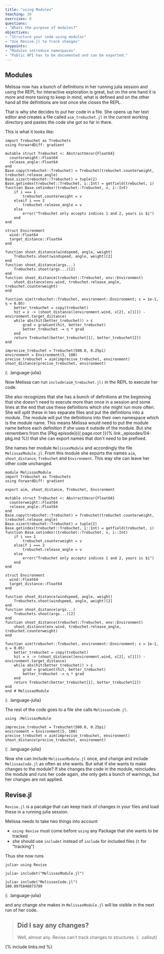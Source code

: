 ```yaml
---
title: "using Modules"
teaching: 30
exercises: 0
questions:
- "Whats the purpose of modules?"
objectives:
- "Structure your code using modules"
- "Use Revise.jl to track changes"
keypoints:
- "Modules introduce namespaces"
- "Public API has to be documented and can be exported."
---
```


## Modules

Melissa now has a bunch of definitions in her running julia session and using the REPL for interactive exploration is great, but on the one hand it is more and more taxing to keep in mind, what is defined and on the other hand all the definitions are lost once she closes the REPL.

That is why she decides to put her code in a file.
She opens up her text editor and creates a file called `aim_trebuchet.jl` in the current working directory and pastes the code she got so far in there.

This is what it looks like:
~~~
import Trebuchet as Trebuchets
using ForwardDiff: gradient

mutable struct Trebuchet <: AbstractVecor{Float64}
  counterweight::Float64
  release_angle::Float64
end
Base.copy(trebuchet::Trebuchet) = Trebuchet(trebuchet.counterweight, trebuchet.release_angle)
Base.size(trebuchet::Trebuchet) = tuple(2)
Base.getindex(trebuchet::Trebuchet, i::Int) = getfield(trebuchet, i)
function Base.setindex!(trebuchet::Trebuchet, v, i::Int)
    if i === 1
        trebuchet.counterweight = v
    elseif i === 2
        trebuchet.release_angle = v
    else
        error("Trebuchet only accepts indices 1 and 2, yours is $i")
    end
end

struct Environment
  wind::Float64
  target_distance::Float64
end

function shoot_distance(windspeed, angle, weight)
    Trebuchets.shoot(windspeed, angle, weight)[2]
end
function shoot_distance(args...)
    Trebuchets.shoot(args...)[2]
end
function shoot_distance(trebuchet::Trebuchet, env::Environment)
    shoot_distance(env.wind, trebuchet.release_angle, trebuchet.counterweight)
end

function aim(trebuchet::Trebuchet, environment::Environment; ε = 1e-1, η = 0.05)
    better_trebuchet = copy(trebuchet)
    hit = x -> (shoot_distance([environment.wind, x[2], x[1]]) - environment.target_distance)
    while abs(hit(better_trebuchet)) > ε
        grad = gradient(hit, better_trebuchet)
        better_trebuchet -= η * grad
    end
    return Trebuchet(better_trebuchet[1], better_trebuchet[2])
end

imprecise_trebuchet = Trebuchet(500.0, 0.25pi)
environment = Environment(5, 100)
precise_trebuchet = aim(imprecise_trebuchet, environment)
shoot_distance(precise_trebuchet, environment)

~~~
{: .language-julia}

Now Melissa can run `include(aim_trebuchet.jl)` in the REPL to execute her code.

She also recognizes that she has a bunch of definitions at the beginning that she doesn't need to execute more than once in a session and some lines at the end that use these definitions which she might run more often.
She will split these in two separate files and put the definitions into a _module_.
The module will put the definitions into their own namespace which is the module name.
This means Melissa would need to put the module name before each definition if she uses it outside of the module.
But she remembers from the [Pkg episode]({{ page.root }}{% link _episodes/04-pkg.md %}) that she can export names that don't need to be prefixed.

She names her module `MelissasModule` and accordingly the file `MelissasModule.jl`.
From this module she exports the names `aim`, `shoot_distance`, `Trebuchet` and `Environment`.
This way she can leave her other code unchanged.
~~~
module MelissasModule
import Trebuchet as Trebuchets
using ForwardDiff: gradient

export aim, shoot_distance, Trebuchet, Environment

mutable struct Trebuchet <: AbstractVecor{Float64}
  counterweight::Float64
  release_angle::Float64
end
Base.copy(trebuchet::Trebuchet) = Trebuchet(trebuchet.counterweight, trebuchet.release_angle)
Base.size(trebuchet::Trebuchet) = tuple(2)
Base.getindex(trebuchet::Trebuchet, i::Int) = getfield(trebuchet, i)
function Base.setindex!(trebuchet::Trebuchet, v, i::Int)
    if i === 1
        trebuchet.counterweight = v
    elseif i === 2
        trebuchet.release_angle = v
    else
        error("Trebuchet only accepts indices 1 and 2, yours is $i")
    end
end

struct Environment
  wind::Float64
  target_distance::Float64
end

function shoot_distance(windspeed, angle, weight)
    Trebuchets.shoot(windspeed, angle, weight)[2]
end
function shoot_distance(args...)
    Trebuchets.shoot(args...)[2]
end
function shoot_distance(trebuchet::Trebuchet, env::Environment)
    shoot_distance(env.wind, trebuchet.release_angle, trebuchet.counterweight)
end

function aim(trebuchet::Trebuchet, environment::Environment; ε = 1e-1, η = 0.05)
    better_trebuchet = copy(trebuchet)
    hit = x -> (shoot_distance([environment.wind, x[2], x[1]]) - environment.target_distance)
    while abs(hit(better_trebuchet)) > ε
        grad = gradient(hit, better_trebuchet)
        better_trebuchet -= η * grad
    end
    return Trebuchet(better_trebuchet[1], better_trebuchet[2])
end
end # MelissasModule

~~~
{: .language-julia}

The rest of the code goes to a file she calls `MelissasCode.jl`.
~~~
using .MelissasModule

imprecise_trebuchet = Trebuchet(500.0, 0.25pi)
environment = Environment(5, 100)
precise_trebuchet = aim(imprecise_trebuchet, environment)
shoot_distance(precise_trebuchet, environment)
~~~
{: .language-julia}

Now she can include `MelissasModule.jl` once, and change and include `MelissasCode.jl` as often as she wants.
But what if she wants to make changes to the module?
If she changes the code in the module, reincludes the module and runs her code again, she only gets a bunch of warnings, but her changes are not applied.

## Revise.jl

`Revise.jl` is a pacakge that can keep track of changes in your files and load these in a running julia session.

Melissa needs to take two things into account
 - `using Revise` must come before `using` any Package that she wants to be tracked
 - she should use `includet` instead of `include` for included files (`t` for "tracking")

Thus she now runs
~~~
julia> using Revise

julia> includet("MelissasModule.jl")

julia> include("MelissasCode.jl")
100.0975848073789
~~~
{: .language-julia}

and any change she makes in `MelissasModule.jl` will be visible in the next run of her code.

> ## Did I say any changes?
> Well, almost any. Revise can't track changes to structures.
{: .callout}

{% include links.md %}
